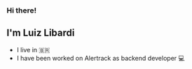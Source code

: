 ### Hi there!
## I'm Luiz Libardi
- I live in :brazil:
- I have been worked on Alertrack as backend developer :computer:
